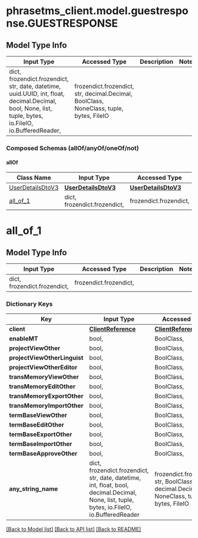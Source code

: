 # phrasetms_client.model.guestresponse.GUESTRESPONSE

## Model Type Info

| Input Type                                                                                                                                              | Accessed Type                                                                           | Description | Notes |
| ------------------------------------------------------------------------------------------------------------------------------------------------------- | --------------------------------------------------------------------------------------- | ----------- | ----- |
| dict, frozendict.frozendict, str, date, datetime, uuid.UUID, int, float, decimal.Decimal, bool, None, list, tuple, bytes, io.FileIO, io.BufferedReader, | frozendict.frozendict, str, decimal.Decimal, BoolClass, NoneClass, tuple, bytes, FileIO |             |

### Composed Schemas (allOf/anyOf/oneOf/not)

#### allOf

| Class Name                              | Input Type                                  | Accessed Type                               | Description | Notes |
| --------------------------------------- | ------------------------------------------- | ------------------------------------------- | ----------- | ----- |
| [UserDetailsDtoV3](UserDetailsDtoV3.md) | [**UserDetailsDtoV3**](UserDetailsDtoV3.md) | [**UserDetailsDtoV3**](UserDetailsDtoV3.md) |             |
| [all_of_1](#all_of_1)                   | dict, frozendict.frozendict,                | frozendict.frozendict,                      |             |

# all_of_1

## Model Type Info

| Input Type                   | Accessed Type          | Description | Notes |
| ---------------------------- | ---------------------- | ----------- | ----- |
| dict, frozendict.frozendict, | frozendict.frozendict, |             |

### Dictionary Keys

| Key                          | Input Type                                                                                                                                  | Accessed Type                                                                           | Description                                                        | Notes      |
| ---------------------------- | ------------------------------------------------------------------------------------------------------------------------------------------- | --------------------------------------------------------------------------------------- | ------------------------------------------------------------------ | ---------- |
| **client**                   | [**ClientReference**](ClientReference.md)                                                                                                   | [**ClientReference**](ClientReference.md)                                               |                                                                    |
| **enableMT**                 | bool,                                                                                                                                       | BoolClass,                                                                              |                                                                    | [optional] |
| **projectViewOther**         | bool,                                                                                                                                       | BoolClass,                                                                              |                                                                    | [optional] |
| **projectViewOtherLinguist** | bool,                                                                                                                                       | BoolClass,                                                                              |                                                                    | [optional] |
| **projectViewOtherEditor**   | bool,                                                                                                                                       | BoolClass,                                                                              |                                                                    | [optional] |
| **transMemoryViewOther**     | bool,                                                                                                                                       | BoolClass,                                                                              |                                                                    | [optional] |
| **transMemoryEditOther**     | bool,                                                                                                                                       | BoolClass,                                                                              |                                                                    | [optional] |
| **transMemoryExportOther**   | bool,                                                                                                                                       | BoolClass,                                                                              |                                                                    | [optional] |
| **transMemoryImportOther**   | bool,                                                                                                                                       | BoolClass,                                                                              |                                                                    | [optional] |
| **termBaseViewOther**        | bool,                                                                                                                                       | BoolClass,                                                                              |                                                                    | [optional] |
| **termBaseEditOther**        | bool,                                                                                                                                       | BoolClass,                                                                              |                                                                    | [optional] |
| **termBaseExportOther**      | bool,                                                                                                                                       | BoolClass,                                                                              |                                                                    | [optional] |
| **termBaseImportOther**      | bool,                                                                                                                                       | BoolClass,                                                                              |                                                                    | [optional] |
| **termBaseApproveOther**     | bool,                                                                                                                                       | BoolClass,                                                                              |                                                                    | [optional] |
| **any_string_name**          | dict, frozendict.frozendict, str, date, datetime, int, float, bool, decimal.Decimal, None, list, tuple, bytes, io.FileIO, io.BufferedReader | frozendict.frozendict, str, BoolClass, decimal.Decimal, NoneClass, tuple, bytes, FileIO | any string name can be used but the value must be the correct type | [optional] |

[[Back to Model list]](../../README.md#documentation-for-models) [[Back to API list]](../../README.md#documentation-for-api-endpoints) [[Back to README]](../../README.md)
